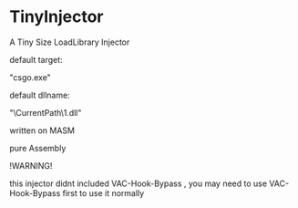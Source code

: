 # TinyInjector
A Tiny Size LoadLibrary Injector

default target:

"csgo.exe"

default dllname:

"\CurrentPath\1.dll"

written on MASM

pure Assembly

!WARNING!

this injector didnt included VAC-Hook-Bypass , you may need to use VAC-Hook-Bypass first to use it normally
